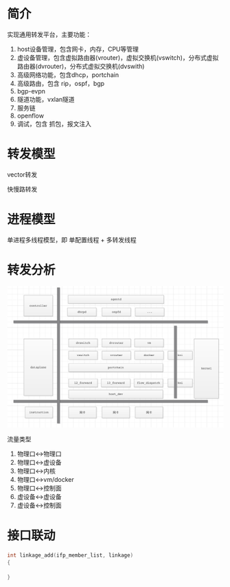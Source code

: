 # 简介

实现通用转发平台，主要功能：

1.  host设备管理，包含网卡，内存，CPU等管理
2.  虚设备管理，包含虚拟路由器(vrouter)，虚拟交换机(vswitch)，分布式虚拟路由器(dvrouter)，分布式虚拟交换机(dvswith)
3.  高级网络功能，包含dhcp，portchain
4.  高级路由，包含 rip，ospf，bgp
5.  bgp-evpn
6.  隧道功能，vxlan隧道
7.  服务链
8.  openflow
9.  调试，包含 抓包，报文注入



# 转发模型

vector转发

快慢路转发



# 进程模型

单进程多线程模型，即 单配置线程 + 多转发线程



# 转发分析

![流量分析](https://github.com/breeve/sdn/blob/master/doc/resource/%E6%B5%81%E9%87%8F%E5%88%86%E6%9E%90.jpg)



流量类型

1.  物理口<->物理口
2.  物理口<->虚设备
3.  物理口<->内核
4.  物理口<->vm/docker
5.  物理口<->控制面
6.  虚设备<->虚设备
7.  虚设备<->控制面



# 接口联动

``` c
int linkage_add(ifp_member_list, linkage)
{
  
}
```



















